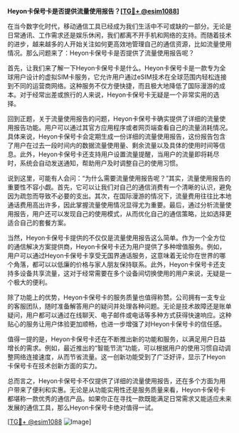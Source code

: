 **Heyon卡保号卡是否提供流量使用报告？[[TG💪+ @esim1088](https://t.me/s/esim1088)]**

在当今数字化时代，移动通信工具已经成为我们生活中不可或缺的一部分。无论是日常通讯、工作需求还是娱乐休闲，我们都离不开手机和网络的支持。而随着技术的进步，越来越多的人开始关注如何更高效地管理自己的通信资源，比如流量使用情况。那么问题来了：Heyon卡保号卡是否提供了流量使用报告呢？

首先，让我们来了解一下Heyon卡保号卡是什么。Heyon卡保号卡是一款专为全球用户设计的虚拟SIM卡服务，它允许用户通过eSIM技术在全球范围内轻松连接到不同的运营商网络。这种服务不仅方便快捷，而且极大地降低了国际漫游的成本。对于经常出差或旅行的人来说，Heyon卡保号卡无疑是一个非常实用的选择。

回到正题，关于流量使用报告的问题，Heyon卡保号卡确实提供了详细的流量使用报告功能。用户可以通过其官方应用程序或者网页端查看自己的流量消耗情况。具体来说，Heyon卡保号卡会定期生成一份详细的流量使用报告，这份报告包含了用户在过去一段时间内的数据流量使用量、剩余流量以及具体的使用时间等信息。此外，Heyon卡保号卡还支持用户设置流量提醒，当用户的流量即将耗尽时，系统会自动发送通知，帮助用户及时调整自己的使用习惯。

说到这里，可能有人会问：“为什么需要流量使用报告呢？”其实，流量使用报告的重要性不容小觑。首先，它可以让我们对自己的通信消费有一个清晰的认识，避免因为疏忽而导致不必要的支出。其次，在国际漫游的情况下，流量费用往往比本地通话费用高出许多，因此掌握流量使用情况显得尤为重要。最后，通过分析流量使用报告，用户还可以发现自己的使用模式，从而优化自己的通信策略，比如选择更适合自己的套餐方案。

当然，Heyon卡保号卡提供的不仅仅是流量使用报告这么简单。作为一个全方位的通信解决方案提供商，Heyon卡保号卡还为用户提供了多种增值服务。例如，用户可以通过Heyon卡保号卡享受无国界通话服务，这意味着无论你在世界的哪个角落，都可以以低廉的价格与家人朋友保持联系。此外，Heyon卡保号卡还支持多设备共享流量，这对于经常需要在多个设备间切换使用的用户来说，无疑是一个极大的便利。

除了功能上的优势，Heyon卡保号卡的服务质量也值得称赞。公司拥有一支专业的客服团队，随时准备解答用户的疑问并处理各种问题。无论是技术故障还是账单疑问，用户都可以通过在线聊天、电子邮件或电话等多种方式获得快速响应。这种贴心的服务让用户体验更加顺畅，也进一步增强了对Heyon卡保号卡的信任感。

值得一提的是，Heyon卡保号卡还在不断推出新的功能和服务，以满足用户日益增长的需求。例如，最近推出的“智能节流”功能，可以根据用户的使用习惯自动调整网络连接速度，从而节省流量。这一创新功能受到了广泛好评，显示了Heyon卡保号卡在技术创新方面的实力。

总而言之，Heyon卡保号卡不仅提供了详细的流量使用报告，还在多个方面为用户带来了便利和实惠。无论是从功能实用性还是服务质量来看，Heyon卡保号卡都堪称一款优秀的通信产品。如果你正在寻找一款既能满足日常需求又能适应未来发展的通信工具，那么Heyon卡保号卡绝对值得一试。

[[TG💪+ @esim1088](https://t.me/s/esim1088) ![Image](https://i.postimg.cc/4NQfJmqS/Snipaste-2025-05-13-00-14-12.png)]